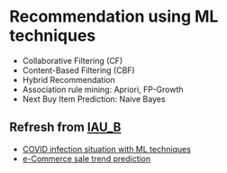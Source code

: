 # Recommendation using ML techniques

- Collaborative Filtering (CF)
- Content-Based Filtering (CBF)
- Hybrid Recommendation
- Association rule mining: Apriori, FP-Growth
- Next Buy Item Prediction: Naive Bayes


## Refresh from [IAU_B](https://github.com/FIIT-IAU/IAU-course)

- [COVID infection situation with ML techniques](https://github.com/FIIT-IAU/IAU-course/blob/main/exercises/week-09/IAU_09_DU_covid19-modeling.ipynb) 
- [e-Commerce sale trend prediction](https://github.com/FIIT-IAU/IAU-course/blob/main/exercises/week-11/IAU_114_LSTM-sale-trend-prediction-wandb.ipynb)
